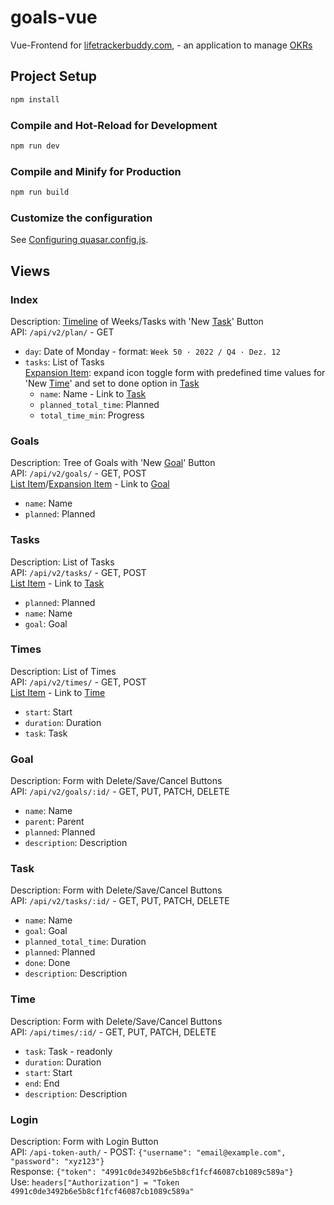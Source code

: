 # goals-vue

Vue-Frontend for [lifetrackerbuddy.com](https://lifetrackerbuddy.com/), - an application to manage [OKRs](https://wikipedia.org/wiki/Objectives_and_Key_Results)

## Project Setup

```sh
npm install
```

### Compile and Hot-Reload for Development

```sh
npm run dev
```

### Compile and Minify for Production

```sh
npm run build
```

### Customize the configuration

See [Configuring quasar.config.js](https://v2.quasar.dev/quasar-cli-vite/quasar-config-js).

## Views

### Index

Description: [Timeline](https://quasar.dev/vue-components/timeline) of Weeks/Tasks with 'New [Task](#task)' Button\
API: `/api/v2/plan/` - GET

- `day`: Date of Monday - format: `Week 50 · 2022 / Q4 · Dez. 12`
- `tasks`: List of Tasks\
  [Expansion Item](https://quasar.dev/vue-components/expansion-item): expand icon toggle form with predefined time values for 'New [Time](#time)' and set to done option in [Task](#task)
  - `name`: Name - Link to [Task](#task)
  - `planned_total_time`: Planned
  - `total_time_min`: Progress

### Goals

Description: Tree of Goals with 'New [Goal](#goal)' Button\
API: `/api/v2/goals/` - GET, POST\
[List Item](https://quasar.dev/vue-components/list-and-list-items)/[Expansion Item](https://quasar.dev/vue-components/expansion-item) - Link to [Goal](#goal)

- `name`: Name
- `planned`: Planned

### Tasks

Description: List of Tasks\
API: `/api/v2/tasks/` - GET, POST\
[List Item](https://quasar.dev/vue-components/list-and-list-items) - Link to [Task](#task)

- `planned`: Planned
- `name`: Name
- `goal`: Goal

### Times

Description: List of Times\
API: `/api/v2/times/` - GET, POST\
[List Item](https://quasar.dev/vue-components/list-and-list-items) - Link to [Time](#time)

- `start`: Start
- `duration`: Duration
- `task`: Task

### Goal

Description: Form with Delete/Save/Cancel Buttons\
API: `/api/v2/goals/:id/` - GET, PUT, PATCH, DELETE

- `name`: Name
- `parent`: Parent
- `planned`: Planned
- `description`: Description

### Task

Description: Form with Delete/Save/Cancel Buttons\
API: `/api/v2/tasks/:id/` - GET, PUT, PATCH, DELETE

- `name`: Name
- `goal`: Goal
- `planned_total_time`: Duration
- `planned`: Planned
- `done`: Done
- `description`: Description

### Time

Description: Form with Delete/Save/Cancel Buttons\
API: `/api/times/:id/` - GET, PUT, PATCH, DELETE

- `task`: Task - readonly
- `duration`: Duration
- `start`: Start
- `end`: End
- `description`: Description

### Login

Description: Form with Login Button\
API: `/api-token-auth/` - POST: `{"username": "email@example.com", "password": "xyz123"}`\
Response: `{"token": "4991c0de3492b6e5b8cf1fcf46087cb1089c589a"}`\
Use: `headers["Authorization"] = "Token 4991c0de3492b6e5b8cf1fcf46087cb1089c589a"`
